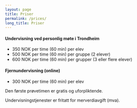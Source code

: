 ```yaml
---
layout: page
title: Priser
permalink: /prices/
long_title: Priser
---
```

#### Undervisning ved personlig møte i Trondheim

* 350 NOK per time (60 min) per elev
* 500 NOK per time (60 min) per gruppe (2 elever)
* 600 NOK per time (60 min) per grupper (3 eller flere elever)

#### Fjernundervisning (online)

* 300 NOK per time (60 min) per elev

Den første prøvetimen er gratis og uforpliktende.

Undervisningstjenester er fritatt for merverdiavgift (mva).

